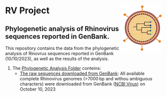 # RV Project <img src="https://github.com/WilliamFernandoC-P/RV_Project/blob/main/Others/Virus_and_Phylogeny_Logo_WFCP.png" alt="logo" style="float: right;" width="130" height="150">
## Phylogenetic analysis of Rhinovirus sequences reported in GenBank.
This repository contains the data from the phylogenetic analysis of Rinovrus sequences reported in GenBank (10/10/2023), as well as the results of the analysis.
1. The [Phylogenetic Analysis Folder](https://github.com/WilliamFernandoC-P/RV_Project/tree/main/Phylogenetic_Analysis) conteins:
   - [The raw sequences downloaded from GenBank](https://github.com/WilliamFernandoC-P/RV_Project/blob/main/Phylogenetic_Analysis/Raw_RV_Sequences.fasta): All available complete Rhinovirus genomes (>7000 bp and withou ambiguous characters) were downloaded from GenBank ([NCBI Virus](https://www.ncbi.nlm.nih.gov/labs/virus/vssi/#/)) on October 10, 2023
